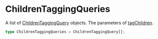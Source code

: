 # ChildrenTaggingQueries

A list of [ChildrenTaggingQuery](/tracking/api-reference/definitions/ChildrenTaggingQuery.md) objects. The parameters of [tagChildren](/tracking/api-reference/locationTaggers/tagChildren.md).  

```typescript
type ChildrenTaggingQueries = ChildrenTaggingQuery[];
```
